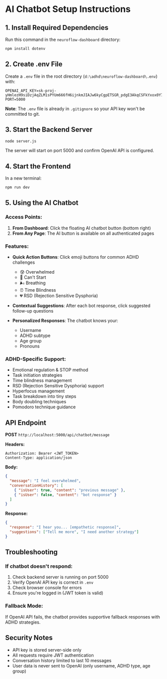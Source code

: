 # AI Chatbot Setup Instructions

## 1. Install Required Dependencies

Run this command in the `neuroflow-dashboard` directory:

```bash
npm install dotenv
```

## 2. Create .env File

Create a `.env` file in the root directory (`d:\adhd\neuroflow-dashboard\.env`) with:

```
OPENAI_API_KEY=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
PORT=5000
```

**Note**: The `.env` file is already in `.gitignore` so your API key won't be committed to git.

## 3. Start the Backend Server

```bash
node server.js
```

The server will start on port 5000 and confirm OpenAI API is configured.

## 4. Start the Frontend

In a new terminal:

```bash
npm run dev
```

## 5. Using the AI Chatbot

### Access Points:
1. **From Dashboard**: Click the floating AI chatbot button (bottom right)
2. **From Any Page**: The AI button is available on all authenticated pages

### Features:
- **Quick Action Buttons**: Click emoji buttons for common ADHD challenges
  - 😰 Overwhelmed
  - 🚫 Can't Start
  - 🌬 Breathing
  - ⏰ Time Blindness
  - 💔 RSD (Rejection Sensitive Dysphoria)

- **Contextual Suggestions**: After each bot response, click suggested follow-up questions

- **Personalized Responses**: The chatbot knows your:
  - Username
  - ADHD subtype
  - Age group
  - Pronouns

### ADHD-Specific Support:
- Emotional regulation & STOP method
- Task initiation strategies
- Time blindness management
- RSD (Rejection Sensitive Dysphoria) support
- Hyperfocus management
- Task breakdown into tiny steps
- Body doubling techniques
- Pomodoro technique guidance

## API Endpoint

**POST** `http://localhost:5000/api/chatbot/message`

**Headers:**
```
Authorization: Bearer <JWT_TOKEN>
Content-Type: application/json
```

**Body:**
```json
{
  "message": "I feel overwhelmed",
  "conversationHistory": [
    { "isUser": true, "content": "previous message" },
    { "isUser": false, "content": "bot response" }
  ]
}
```

**Response:**
```json
{
  "response": "I hear you... [empathetic response]",
  "suggestions": ["Tell me more", "I need another strategy"]
}
```

## Troubleshooting

### If chatbot doesn't respond:
1. Check backend server is running on port 5000
2. Verify OpenAI API key is correct in `.env`
3. Check browser console for errors
4. Ensure you're logged in (JWT token is valid)

### Fallback Mode:
If OpenAI API fails, the chatbot provides supportive fallback responses with ADHD strategies.

## Security Notes

- API key is stored server-side only
- All requests require JWT authentication
- Conversation history limited to last 10 messages
- User data is never sent to OpenAI (only username, ADHD type, age group)
